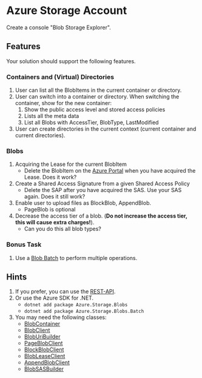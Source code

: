 # Azure Storage Account

Create a console "Blob Storage Explorer".

## Features
Your solution should support the following features.

### Containers and (Virtual) Directories
1. User can list all the BlobItems in the current container or directory.
2. User can switch into a container or directory. When switching the container, show for the new container:
    1. Show the public access level and stored access policies
    2. Lists all the meta data
    3. List all Blobs with AccessTier, BlobType, LastModified
3. User can create directories in the current context (current container and current directories).

### Blobs
1. Acquiring the Lease for the current BlobItem
    * Delete the BlobItem on the [Azure Portal](https://portal.azure.com) when you have acquired the Lease. Does it work?
2. Create a Shared Access Signature from a given Shared Access Policy
    * Delete the SAP after you have acquired the SAS. Use your SAS again. Does it still work?
3. Enable user to upload files as BlockBlob, AppendBlob.
    *  PageBlob is optional 
4. Decrease the access tier of a blob. (**Do not increase the access tier, this will cause extra charges!**).
    * Can you do this all blob types?

### Bonus Task
1. Use a [Blob Batch](https://docs.microsoft.com/en-us/rest/api/storageservices/blob-batch) to perform multiple operations.

## Hints
1. If you prefer, you can use the [REST-API]( https://docs.microsoft.com/en-us/rest/api/storageservices/blob-service-rest-api).
2. Or use the Azure SDK for .NET.
    * `dotnet add package Azure.Storage.Blobs`
    * `dotnet add package Azure.Storage.Blobs.Batch`
3. You may need the following classes:
    * [BlobContainer](https://docs.microsoft.com/en-us/dotnet/api/azure.storage.blobs.blobcontainerclient?view=azure-dotnet)
    * [BlobClient](https://docs.microsoft.com/en-us/dotnet/api/azure.storage.blobs.blobclient?view=azure-dotnet)
    * [BlobUriBuilder](https://docs.microsoft.com/en-us/dotnet/api/azure.storage.blobs.bloburibuilder?view=azure-dotnet)
    * [PageBlobClient](https://docs.microsoft.com/en-us/dotnet/api/azure.storage.blobs.specialized.pageblobclient?view=azure-dotnet)
    * [BlockBlobClient](https://docs.microsoft.com/en-us/dotnet/api/azure.storage.blobs.specialized.blockblobclient?view=azure-dotnet)
    * [BlobLeaseClient](https://docs.microsoft.com/en-us/dotnet/api/azure.storage.blobs.specialized.blobleaseclient?view=azure-dotnet)
    * [AppendBlobClient](https://docs.microsoft.com/en-us/dotnet/api/azure.storage.blobs.specialized.appendblobclient?view=azure-dotnet)
    * [BlobSASBuilder](https://docs.microsoft.com/en-us/dotnet/api/azure.storage.sas.blobsasbuilder?view=azure-dotnet)